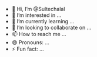 - 👋 Hi, I’m @Sultechalal
- 👀 I’m interested in ...
- 🌱 I’m currently learning ...
- 💞️ I’m looking to collaborate on ...
- 📫 How to reach me ...
- 😄 Pronouns: ...
- ⚡ Fun fact: ...

<!---
Sultechalal/Sultechalal is a ✨ special ✨ repository because its `README.md` (this file) appears on your GitHub profile.
You can click the Preview link to take a look at your changes.
--->
